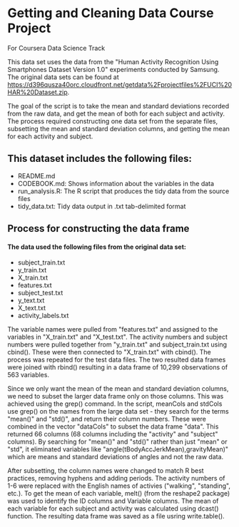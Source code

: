 Getting and Cleaning Data Course Project
========================================

For Coursera Data Science Track

This data set uses the data from the "Human Activity Recognition Using Smartphones Dataset Version 1.0" experiments conducted by Samsung. The original data sets can be found at https://d396qusza40orc.cloudfront.net/getdata%2Fprojectfiles%2FUCI%20HAR%20Dataset.zip.


The goal of the script is to take the mean and standard deviations recorded from the raw data, and get the mean of both for each subject and activity. The process required constructing one data set from the separate files, subsetting the mean and standard deviation columns, and getting the mean for each activity and subject.

This dataset includes the following files:
---------
* README.md
* CODEBOOK.md: Shows information about the variables in the data
* run_analysis.R: The R script that produces the tidy data from the source files
* tidy_data.txt: Tidy data output in .txt tab-delimited format





Process for constructing the data frame
---------

#### The data used the following files from the original data set:
* subject_train.txt
* y_train.txt
* X_train.txt
* features.txt
* subject_test.txt
* y_text.txt
* X_text.txt
* activity_labels.txt


The variable names were pulled from "features.txt" and assigned to the variables in "X_train.txt" and "X_test.txt". 
The activity numbers and subject numbers were pulled together from "y_train.txt" and subject_train.txt using cbind(). These were then connected to "X_train.txt" with cbind(). The process was repeated for the test data files.
The two resulted data frames were joined with rbind() resulting in a data frame of 10,299 observations of 563 variables.

Since we only want the mean of the mean and standard deviation columns, we need to subset the larger data frame only on those columns. This was achieved using the grep() command. In the script, meanCols and stdCols use grep() on the names from the large data set - they search for the terms "mean()" and "std()", and return their column numbers. These were combined in the vector "dataCols" to subset the data frame "data". This returned 66 columns (68 columns including the "activity" and "subject" columns). By searching for "mean()" and "std()" rather than just "mean" or "std", it eliminated variables like "angle(tBodyAccJerkMean),gravityMean)" which are means and standard deviations of angles and not the raw data.

After subsetting, the column names were changed to match R best practices, removing hyphens and adding periods. The activity numbers of 1-6 were replaced with the English names of activies ("walking", "standing", etc.). To get the mean of each variable, melt() (from the reshape2 package) was used to identify the ID columns and Variable columns. The mean of each variable for each subject and activity was calculated using dcast() function. The resulting data frame was saved as a file usring write.table().
